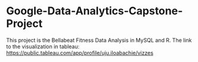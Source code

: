 # Google-Data-Analytics-Capstone-Project
This project is the Bellabeat Fitness Data Analysis in MySQL and R. The link to the visualization in tableau:  https://public.tableau.com/app/profile/uju.iloabachie/vizzes
